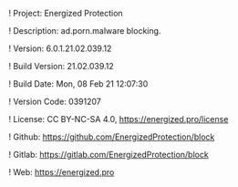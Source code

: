 ! Project: Energized Protection

! Description: ad.porn.malware blocking.

! Version: 6.0.1.21.02.039.12

! Build Version: 21.02.039.12

! Build Date: Mon, 08 Feb 21 12:07:30

! Version Code: 0391207

! License: CC BY-NC-SA 4.0, https://energized.pro/license

! Github: https://github.com/EnergizedProtection/block

! Gitlab: https://gitlab.com/EnergizedProtection/block


! Web: https://energized.pro
